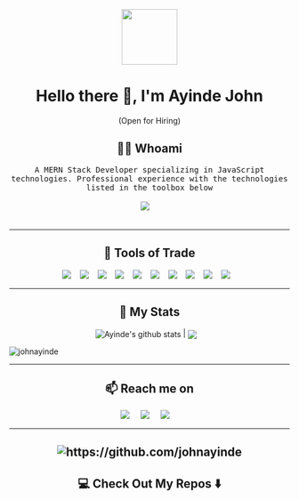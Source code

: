<!--
**Ileriayo/ileriayo** is a ✨ _special_ ✨ repository because its `README.md` (this file) appears on your GitHub profile.
--->  
<div id="header" align="center">
  <img src="https://media.giphy.com/media/M9gbBd9nbDrOTu1Mqx/giphy.gif" width="100"/>
</div>
<h1 align="center"> Hello there 👋, I'm Ayinde John</h1>

<p align="center"> (Open for Hiring)</p>

<h2 align="center"> 👨‍💻 Whoami</h2>
<p align="center">
  <samp>A MERN Stack Developer specializing in JavaScript technologies. Professional experience with the technologies listed in the toolbox below
  </samp>
  <br>   <br>
   <a target="_blank"href="https://johnayinde.github.io/portfolio/"><img src="https://img.shields.io/badge/Portfolio-%23000000.svg?style=for-the-badge&logo=firefox&logoColor=#FF7139" /></a>&nbsp;&nbsp;&nbsp;&nbsp;
  <!-- <samp>A highly resourceful computer programmer and well-rounded IT professional with over five years of computing experience, possessing expert knowledge of the software development lifecycle and a solid understanding of technologies required for the development and deployment of highly available and scalable applications, including their networks and infrastructure.
  </samp> -->
  <br> <br>
 
</p>

<hr>

<h2 align="center"> 🔭 Tools of Trade</h2>
<p align="center">
  <img src="https://img.shields.io/badge/node.js%20-%2343853D.svg?&style=for-the-badge&logo=node.js&logoColor=white" />&nbsp;&nbsp;&nbsp;
  <img src="https://img.shields.io/badge/react%20-%2300D9FF.svg?&style=for-the-badge&logo=react&logoColor=white" />&nbsp;&nbsp;&nbsp;
  <img src="https://img.shields.io/badge/typescript-%23007ACC.svg?style=for-the-badge&logo=typescript&logoColor=white" />&nbsp;&nbsp;&nbsp;
  <img src="https://img.shields.io/badge/MongoDB-%234ea94b.svg?style=for-the-badge&logo=mongodb&logoColor=white" />&nbsp;&nbsp;&nbsp;
  <img src="https://img.shields.io/badge/express.js-%23404d59.svg?style=for-the-badge&logo=express&logoColor=%2361DAFB" />&nbsp;&nbsp;&nbsp;
  <img src="https://img.shields.io/badge/firebase-%23039BE5.svg?style=for-the-badge&logo=firebase" />&nbsp;&nbsp;&nbsp;
  <img src="https://img.shields.io/badge/bootstrap-%23563D7C.svg?style=for-the-badge&logo=bootstrap&logoColor=white" />&nbsp;&nbsp;&nbsp;
  <img src="https://img.shields.io/badge/netlify-%23000000.svg?style=for-the-badge&logo=netlify&logoColor=#00C7B7" />&nbsp;&nbsp;&nbsp;
  <img src="https://img.shields.io/badge/heroku-%23430098.svg?style=for-the-badge&logo=heroku&logoColor=white" />&nbsp;&nbsp;&nbsp;
  <img src="https://img.shields.io/badge/firebase-%23039BE5.svg?style=for-the-badge&logo=firebase" />&nbsp;&nbsp;&nbsp;
  
</p>


<hr>

<h2 align="center">💬 My Stats</h2>
<p align="center" align='right'>
 <img align="center" src="https://github-readme-stats.vercel.app/api?username=johnayinde&show_icons=true&include_all_commits=true&count_private=true&theme=radical&hide_border=true&hide=issues,contribs" alt="Ayinde's github stats" /> | <img align="center" src="https://github-readme-stats.vercel.app/api/top-langs/?username=johnayinde&layout=compact&theme=radical&hide_border=true&hide=php,c,ejs,html,scss,css,rubby,python" />&nbsp;&nbsp;&nbsp;
 <p><img align="center" src="https://activity-graph.herokuapp.com/graph?username=johnayindetheme=radical" alt="johnayinde" /></p>

</p>

<hr> 

<h2  align="center">📫 Reach me on</h2>
<p align="center">
  <a target="_blank"href="https://www.linkedin.com/in/ayinde-john-6bb50b87/"><img src="https://img.shields.io/badge/linkedin-%230077B5.svg?&style=for-the-badge&logo=linkedin&logoColor=white" /></a>&nbsp;&nbsp;&nbsp;&nbsp;
  <a target="_blank"href="https://twitter.com/ayindejo"><img src="https://img.shields.io/badge/twitter-%231DA1F2.svg?&style=for-the-badge&logo=twitter&logoColor=white" /></a>&nbsp;&nbsp;&nbsp;&nbsp;
  <a href="mailto:lolaayinde@gmail.com?subject=Hello%20Ayinde,%20From%20Github"><img src="https://img.shields.io/badge/gmail-%23D14836.svg?&style=for-the-badge&logo=gmail&logoColor=white" /></a>&nbsp;&nbsp;&nbsp;&nbsp;
</p>

<hr>
<h2  align="center"><img   src="https://komarev.com/ghpvc/?username=johnayinde" alt="https://github.com/johnayinde" /></h2>

 
<h2  align="center">💻 Check Out My Repos ⬇️ </h2>
